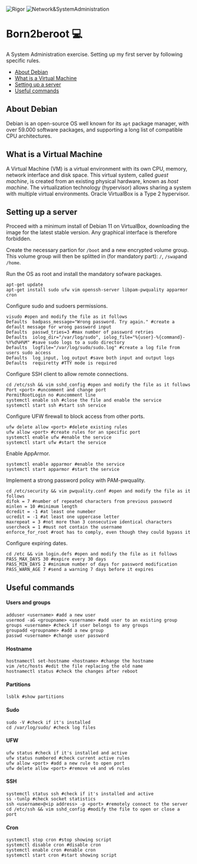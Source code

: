 ![Rigor](https://img.shields.io/badge/Rigor-306998) ![Network&SystemAdministration](https://img.shields.io/badge/Network&SystemAdministration-306998)

# Born2beroot :computer:
A System Administration exercise. Setting up my first server by following specific rules.

- [About Debian](https://github.com/denisgodoy/42-born2beroot#about-debian)
- [What is a Virtual Machine](https://github.com/denisgodoy/42-born2beroot#what-is-a-virtual-machine)
- [Setting up a server](https://github.com/denisgodoy/42-born2beroot#setting-up-a-server)
- [Useful commands](https://github.com/denisgodoy/42-born2beroot#useful-commands)

## About Debian
Debian is an open-source OS well known for its `apt` package manager, with over 59.000 software packages, and supporting a long list of compatible CPU architectures.

## What is a Virtual Machine
A Virtual Machine (VM) is a virtual environment with its own CPU, memory, network interface and disk space. This virtual system, called *guest machine*, is created from an existing physical hardware, known as *host machine*. The virtualization technology (hypervisor) allows sharing a system with multiple virtual environments. Oracle VirtualBox is a Type 2 hypervisor.

## Setting up a server
Proceed with a minimum install of Debian 11 on VirtualBox, downloading the image for the latest stable version. Any graphical interface is therefore forbidden.

Create the necessary partion for `/boot` and a new encrypted volume group. This volume group will then be splitted in (for mandatory part): `/`, `/swap`and `/home`.

Run the OS as root and install the mandatory sofware packages.

```shell
apt-get update
apt-get install sudo ufw vim openssh-server libpam-pwquality apparmor cron
```

Configure sudo and sudoers permissions.
```shell
visudo #open and modify the file as it follows
Defaults  badpass_message="Wrong password. Try again." #create a default message for wrong password input
Defaults  passwd_tries=3 #max number of password retries
Defaults  iolog_dir="/var/log/sudo", iolog_file="%{user}-%{command}-%Y%d%H%M" #save sudo logs to a sudo directory
Defaults  logfile="/var/log/sudo/sudo.log" #create a log file from users sudo access
Defaults  log_input, log_output #save both input and output logs
Defaults  requiretty #TTY mode is required
```

Configure SSH client to allow remote connections.
```shell
cd /etc/ssh && vim sshd_config #open and modify the file as it follows
Port <port> #uncomment and change port
PermitRootLogin no #uncomment line
systemctl enable ssh #close the file and enable the service
systemctl start ssh #start ssh service
```

Configure UFW firewall to block access from other ports.
```shell
ufw delete allow <port> #delete existing rules
ufw allow <port> #create rules for an specific port
systemctl enable ufw #enable the service
systemctl start ufw #start the service
```

Enable AppArmor.
```shell
systemctl enable apparmor #enable the service
systemctl start apparmor #start the service
```

Implement a strong password policy with PAM-pwquality.
```shell
cd /etc/security && vim pwquality.conf #open and modify the file as it follows
difok = 7 #number of repeated characters from previous password
minlen = 10 #minimum length
dcredit = -1 #at least one numeber
ucredit = -1 #at least one uppercase letter
maxrepeat = 3 #not more than 3 consecutive identical characters
usercheck = 1 #must not contain the username
enforce_for_root #root has to comply, even though they could bypass it
```

Configure expiring dates.
```shell
cd /etc && vim login.defs #open and modify the file as it follows
PASS_MAX_DAYS 30 #expire every 30 days
PASS_MIN_DAYS 2 #minimum number of days for password modification
PASS_WARN_AGE 7 #send a warning 7 days before it expires
```

## Useful commands
#### Users and groups
```shell
adduser <username> #add a new user
usermod -aG <groupname> <username> #add user to an existing group
groups <username> #check if user belongs to any groups
groupadd <groupname> #add a new group
passwd <username> #change user password
```

#### Hostname
```shell
hostnamectl set-hostname <hostname> #change the hostname
vim /etc/hosts #edit the file replacing the old name
hostnamectl status #check the changes after reboot
```

#### Partitions
```shell
lsblk #show partitions
```

#### Sudo
```shell
sudo -V #check if it's installed
cd /var/log/sudo/ #check log files
```

#### UFW
```shell
ufw status #check if it's installed and active
ufw status numbered #check current active rules
ufw allow <port> #add a new rule to open port
ufw delete allow <port> #remove v4 and v6 rules
```

#### SSH
```shell
systemctl status ssh #check if it's installed and active
ss -tunlp #check socket statistics
ssh <username>@<ip address> -p <port> #remotely connect to the server
cd /etc/ssh && vim sshd_config #modify the file to open or close a port
```

#### Cron
```shell
systemctl stop cron #stop showing script
systemctl disable cron #disable cron
systemctl enable cron #enable cron
systemctl start cron #start showing script
```
